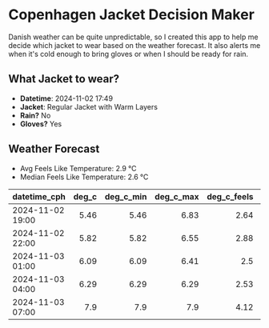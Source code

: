 
# Copenhagen Jacket Decision Maker

Danish weather can be quite unpredictable, so I created this app to help me decide which jacket to wear based on the weather forecast. 
It also alerts me when it's cold enough to bring gloves or when I should be ready for rain.

## What Jacket to wear?

- **Datetime**: 2024-11-02 17:49
- **Jacket**: Regular Jacket with Warm Layers
- **Rain?** No
- **Gloves?** Yes

## Weather Forecast
- Avg Feels Like Temperature: 2.9 °C
- Median Feels Like Temperature: 2.6 °C

| datetime_cph     |   deg_c |   deg_c_min |   deg_c_max |   deg_c_feels | weather   | wind   | rain   |
|:-----------------|--------:|------------:|------------:|--------------:|:----------|:-------|:-------|
| 2024-11-02 19:00 |    5.46 |        5.46 |        6.83 |          2.64 | Clouds    | Low    | None   |
| 2024-11-02 22:00 |    5.82 |        5.82 |        6.55 |          2.88 | Clouds    | Low    | None   |
| 2024-11-03 01:00 |    6.09 |        6.09 |        6.41 |          2.5  | Clouds    | High   | None   |
| 2024-11-03 04:00 |    6.29 |        6.29 |        6.29 |          2.53 | Clouds    | High   | None   |
| 2024-11-03 07:00 |    7.9  |        7.9  |        7.9  |          4.12 | Clouds    | High   | None   |
        